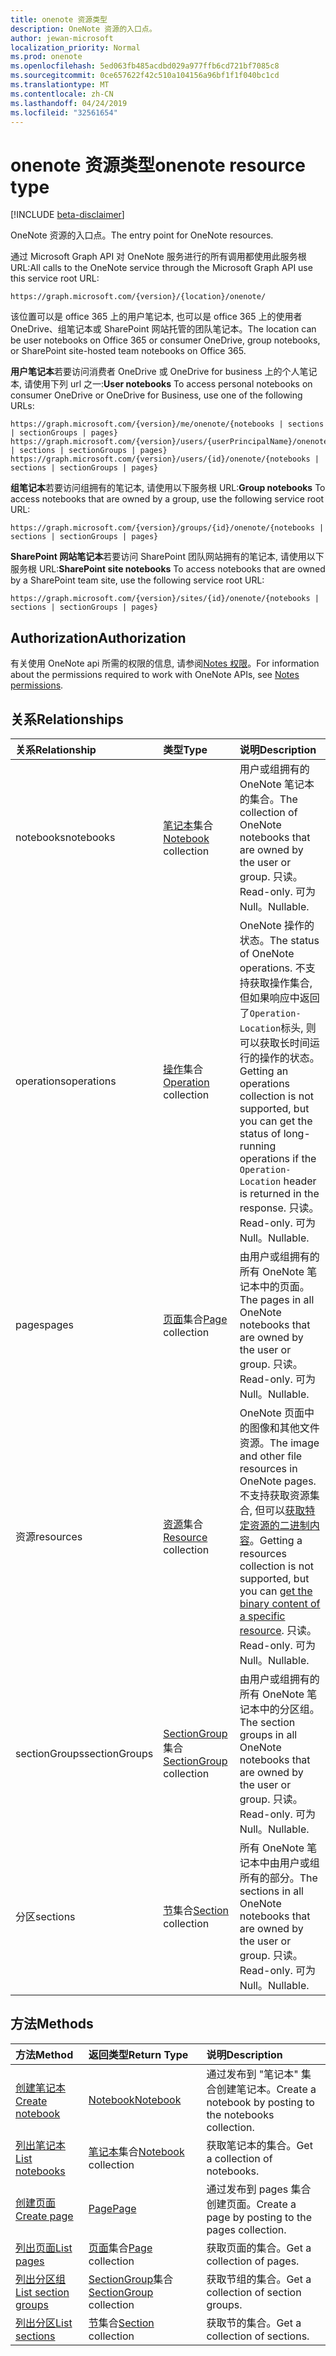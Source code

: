 ```yaml
---
title: onenote 资源类型
description: OneNote 资源的入口点。
author: jewan-microsoft
localization_priority: Normal
ms.prod: onenote
ms.openlocfilehash: 5ed063fb485acdbd029a977ffb6cd721bf7085c8
ms.sourcegitcommit: 0ce657622f42c510a104156a96bf1f1f040bc1cd
ms.translationtype: MT
ms.contentlocale: zh-CN
ms.lasthandoff: 04/24/2019
ms.locfileid: "32561654"
---
```

# <a name="onenote-resource-type"></a><span data-ttu-id="74e3e-103">onenote 资源类型</span><span class="sxs-lookup"><span data-stu-id="74e3e-103">onenote resource type</span></span>

[!INCLUDE [beta-disclaimer](../../includes/beta-disclaimer.md)]

<span data-ttu-id="74e3e-104">OneNote 资源的入口点。</span><span class="sxs-lookup"><span data-stu-id="74e3e-104">The entry point for OneNote resources.</span></span>

<span data-ttu-id="74e3e-105">通过 Microsoft Graph API 对 OneNote 服务进行的所有调用都使用此服务根 URL:</span><span class="sxs-lookup"><span data-stu-id="74e3e-105">All calls to the OneNote service through the Microsoft Graph API use this service root URL:</span></span>

```
https://graph.microsoft.com/{version}/{location}/onenote/ 
```

<span data-ttu-id="74e3e-106">该位置可以是 office 365 上的用户笔记本, 也可以是 office 365 上的使用者 OneDrive、组笔记本或 SharePoint 网站托管的团队笔记本。</span><span class="sxs-lookup"><span data-stu-id="74e3e-106">The location can be user notebooks on Office 365 or consumer OneDrive, group notebooks, or SharePoint site-hosted team notebooks on Office 365.</span></span> 

<span data-ttu-id="74e3e-107">**用户笔记本**若要访问消费者 OneDrive 或 OneDrive for business 上的个人笔记本, 请使用下列 url 之一:</span><span class="sxs-lookup"><span data-stu-id="74e3e-107">**User notebooks** To access personal notebooks on consumer OneDrive or OneDrive for Business, use one of the following URLs:</span></span>

```
https://graph.microsoft.com/{version}/me/onenote/{notebooks | sections | sectionGroups | pages} 
https://graph.microsoft.com/{version}/users/{userPrincipalName}/onenote/{notebooks | sections | sectionGroups | pages} 
https://graph.microsoft.com/{version}/users/{id}/onenote/{notebooks | sections | sectionGroups | pages} 
```

<span data-ttu-id="74e3e-108">**组笔记本**若要访问组拥有的笔记本, 请使用以下服务根 URL:</span><span class="sxs-lookup"><span data-stu-id="74e3e-108">**Group notebooks** To access notebooks that are owned by a group, use the following service root URL:</span></span>

```
https://graph.microsoft.com/{version}/groups/{id}/onenote/{notebooks | sections | sectionGroups | pages} 
```
<span data-ttu-id="74e3e-109">**SharePoint 网站笔记本**若要访问 SharePoint 团队网站拥有的笔记本, 请使用以下服务根 URL:</span><span class="sxs-lookup"><span data-stu-id="74e3e-109">**SharePoint site notebooks** To access notebooks that are owned by a SharePoint team site, use the following service root URL:</span></span>

```
https://graph.microsoft.com/{version}/sites/{id}/onenote/{notebooks | sections | sectionGroups | pages} 
```

## <a name="authorization"></a><span data-ttu-id="74e3e-110">Authorization</span><span class="sxs-lookup"><span data-stu-id="74e3e-110">Authorization</span></span>

<span data-ttu-id="74e3e-111">有关使用 OneNote api 所需的权限的信息, 请参阅[Notes 权限](/graph/permissions-reference#notes-permissions)。</span><span class="sxs-lookup"><span data-stu-id="74e3e-111">For information about the permissions required to work with OneNote APIs, see [Notes permissions](/graph/permissions-reference#notes-permissions).</span></span>

## <a name="relationships"></a><span data-ttu-id="74e3e-112">关系</span><span class="sxs-lookup"><span data-stu-id="74e3e-112">Relationships</span></span>
| <span data-ttu-id="74e3e-113">关系</span><span class="sxs-lookup"><span data-stu-id="74e3e-113">Relationship</span></span> | <span data-ttu-id="74e3e-114">类型</span><span class="sxs-lookup"><span data-stu-id="74e3e-114">Type</span></span>   |<span data-ttu-id="74e3e-115">说明</span><span class="sxs-lookup"><span data-stu-id="74e3e-115">Description</span></span>|
|:---------------|:--------|:----------|
|<span data-ttu-id="74e3e-116">notebooks</span><span class="sxs-lookup"><span data-stu-id="74e3e-116">notebooks</span></span>|<span data-ttu-id="74e3e-117">[笔记本](notebook.md)集合</span><span class="sxs-lookup"><span data-stu-id="74e3e-117">[Notebook](notebook.md) collection</span></span>|<span data-ttu-id="74e3e-118">用户或组拥有的 OneNote 笔记本的集合。</span><span class="sxs-lookup"><span data-stu-id="74e3e-118">The collection of OneNote notebooks that are owned by the user or group.</span></span> <span data-ttu-id="74e3e-119">只读。</span><span class="sxs-lookup"><span data-stu-id="74e3e-119">Read-only.</span></span> <span data-ttu-id="74e3e-120">可为 Null。</span><span class="sxs-lookup"><span data-stu-id="74e3e-120">Nullable.</span></span>|
|<span data-ttu-id="74e3e-121">operations</span><span class="sxs-lookup"><span data-stu-id="74e3e-121">operations</span></span>|<span data-ttu-id="74e3e-122">[操作](onenoteoperation.md)集合</span><span class="sxs-lookup"><span data-stu-id="74e3e-122">[Operation](onenoteoperation.md) collection</span></span> |<span data-ttu-id="74e3e-123">OneNote 操作的状态。</span><span class="sxs-lookup"><span data-stu-id="74e3e-123">The status of OneNote operations.</span></span> <span data-ttu-id="74e3e-124">不支持获取操作集合, 但如果响应中返回了`Operation-Location`标头, 则可以获取长时间运行的操作的状态。</span><span class="sxs-lookup"><span data-stu-id="74e3e-124">Getting an operations collection is not supported, but you can get the status of long-running operations if the `Operation-Location` header is returned in the response.</span></span> <span data-ttu-id="74e3e-125">只读。</span><span class="sxs-lookup"><span data-stu-id="74e3e-125">Read-only.</span></span> <span data-ttu-id="74e3e-126">可为 Null。</span><span class="sxs-lookup"><span data-stu-id="74e3e-126">Nullable.</span></span>|
|<span data-ttu-id="74e3e-127">pages</span><span class="sxs-lookup"><span data-stu-id="74e3e-127">pages</span></span>|<span data-ttu-id="74e3e-128">[页面](page.md)集合</span><span class="sxs-lookup"><span data-stu-id="74e3e-128">[Page](page.md) collection</span></span>|<span data-ttu-id="74e3e-129">由用户或组拥有的所有 OneNote 笔记本中的页面。</span><span class="sxs-lookup"><span data-stu-id="74e3e-129">The pages in all OneNote notebooks that are owned by the user or group.</span></span>  <span data-ttu-id="74e3e-130">只读。</span><span class="sxs-lookup"><span data-stu-id="74e3e-130">Read-only.</span></span> <span data-ttu-id="74e3e-131">可为 Null。</span><span class="sxs-lookup"><span data-stu-id="74e3e-131">Nullable.</span></span>|
|<span data-ttu-id="74e3e-132">资源</span><span class="sxs-lookup"><span data-stu-id="74e3e-132">resources</span></span>|<span data-ttu-id="74e3e-133">[资源](resource.md)集合</span><span class="sxs-lookup"><span data-stu-id="74e3e-133">[Resource](resource.md) collection</span></span> |<span data-ttu-id="74e3e-134">OneNote 页面中的图像和其他文件资源。</span><span class="sxs-lookup"><span data-stu-id="74e3e-134">The image and other file resources in OneNote pages.</span></span> <span data-ttu-id="74e3e-135">不支持获取资源集合, 但可以[获取特定资源的二进制内容](resource.md)。</span><span class="sxs-lookup"><span data-stu-id="74e3e-135">Getting a resources collection is not supported, but you can [get the binary content of a specific resource](resource.md).</span></span> <span data-ttu-id="74e3e-136">只读。</span><span class="sxs-lookup"><span data-stu-id="74e3e-136">Read-only.</span></span> <span data-ttu-id="74e3e-137">可为 Null。</span><span class="sxs-lookup"><span data-stu-id="74e3e-137">Nullable.</span></span>|
|<span data-ttu-id="74e3e-138">sectionGroups</span><span class="sxs-lookup"><span data-stu-id="74e3e-138">sectionGroups</span></span>|<span data-ttu-id="74e3e-139">[SectionGroup](sectiongroup.md)集合</span><span class="sxs-lookup"><span data-stu-id="74e3e-139">[SectionGroup](sectiongroup.md) collection</span></span>|<span data-ttu-id="74e3e-140">由用户或组拥有的所有 OneNote 笔记本中的分区组。</span><span class="sxs-lookup"><span data-stu-id="74e3e-140">The section groups in all OneNote notebooks that are owned by the user or group.</span></span>  <span data-ttu-id="74e3e-141">只读。</span><span class="sxs-lookup"><span data-stu-id="74e3e-141">Read-only.</span></span> <span data-ttu-id="74e3e-142">可为 Null。</span><span class="sxs-lookup"><span data-stu-id="74e3e-142">Nullable.</span></span>|
|<span data-ttu-id="74e3e-143">分区</span><span class="sxs-lookup"><span data-stu-id="74e3e-143">sections</span></span>|<span data-ttu-id="74e3e-144">[节](section.md)集合</span><span class="sxs-lookup"><span data-stu-id="74e3e-144">[Section](section.md) collection</span></span>|<span data-ttu-id="74e3e-145">所有 OneNote 笔记本中由用户或组所有的部分。</span><span class="sxs-lookup"><span data-stu-id="74e3e-145">The sections in all OneNote notebooks that are owned by the user or group.</span></span>  <span data-ttu-id="74e3e-146">只读。</span><span class="sxs-lookup"><span data-stu-id="74e3e-146">Read-only.</span></span> <span data-ttu-id="74e3e-147">可为 Null。</span><span class="sxs-lookup"><span data-stu-id="74e3e-147">Nullable.</span></span>|

## <a name="methods"></a><span data-ttu-id="74e3e-148">方法</span><span class="sxs-lookup"><span data-stu-id="74e3e-148">Methods</span></span>

| <span data-ttu-id="74e3e-149">方法</span><span class="sxs-lookup"><span data-stu-id="74e3e-149">Method</span></span>           | <span data-ttu-id="74e3e-150">返回类型</span><span class="sxs-lookup"><span data-stu-id="74e3e-150">Return Type</span></span>    |<span data-ttu-id="74e3e-151">说明</span><span class="sxs-lookup"><span data-stu-id="74e3e-151">Description</span></span>|
|:---------------|:--------|:----------|
|[<span data-ttu-id="74e3e-152">创建笔记本</span><span class="sxs-lookup"><span data-stu-id="74e3e-152">Create notebook</span></span>](../api/onenote-post-notebooks.md) |[<span data-ttu-id="74e3e-153">Notebook</span><span class="sxs-lookup"><span data-stu-id="74e3e-153">Notebook</span></span>](notebook.md)| <span data-ttu-id="74e3e-154">通过发布到 "笔记本" 集合创建笔记本。</span><span class="sxs-lookup"><span data-stu-id="74e3e-154">Create a notebook by posting to the notebooks collection.</span></span>|
|[<span data-ttu-id="74e3e-155">列出笔记本</span><span class="sxs-lookup"><span data-stu-id="74e3e-155">List notebooks</span></span>](../api/onenote-list-notebooks.md) |<span data-ttu-id="74e3e-156">[笔记本](notebook.md)集合</span><span class="sxs-lookup"><span data-stu-id="74e3e-156">[Notebook](notebook.md) collection</span></span>| <span data-ttu-id="74e3e-157">获取笔记本的集合。</span><span class="sxs-lookup"><span data-stu-id="74e3e-157">Get a collection of notebooks.</span></span>|
|[<span data-ttu-id="74e3e-158">创建页面</span><span class="sxs-lookup"><span data-stu-id="74e3e-158">Create page</span></span>](../api/onenote-post-pages.md) |[<span data-ttu-id="74e3e-159">Page</span><span class="sxs-lookup"><span data-stu-id="74e3e-159">Page</span></span>](page.md)| <span data-ttu-id="74e3e-160">通过发布到 pages 集合创建页面。</span><span class="sxs-lookup"><span data-stu-id="74e3e-160">Create a page by posting to the pages collection.</span></span>|
|[<span data-ttu-id="74e3e-161">列出页面</span><span class="sxs-lookup"><span data-stu-id="74e3e-161">List pages</span></span>](../api/onenote-list-pages.md) |<span data-ttu-id="74e3e-162">[页面](page.md)集合</span><span class="sxs-lookup"><span data-stu-id="74e3e-162">[Page](page.md) collection</span></span>| <span data-ttu-id="74e3e-163">获取页面的集合。</span><span class="sxs-lookup"><span data-stu-id="74e3e-163">Get a collection of pages.</span></span>|
|[<span data-ttu-id="74e3e-164">列出分区组</span><span class="sxs-lookup"><span data-stu-id="74e3e-164">List section groups</span></span>](../api/onenote-list-sectiongroups.md) |<span data-ttu-id="74e3e-165">[SectionGroup](sectiongroup.md)集合</span><span class="sxs-lookup"><span data-stu-id="74e3e-165">[SectionGroup](sectiongroup.md) collection</span></span>| <span data-ttu-id="74e3e-166">获取节组的集合。</span><span class="sxs-lookup"><span data-stu-id="74e3e-166">Get a collection of section groups.</span></span>|
|[<span data-ttu-id="74e3e-167">列出分区</span><span class="sxs-lookup"><span data-stu-id="74e3e-167">List sections</span></span>](../api/onenote-list-sections.md) |<span data-ttu-id="74e3e-168">[节](section.md)集合</span><span class="sxs-lookup"><span data-stu-id="74e3e-168">[Section](section.md) collection</span></span>| <span data-ttu-id="74e3e-169">获取节的集合。</span><span class="sxs-lookup"><span data-stu-id="74e3e-169">Get a collection of sections.</span></span>|

<!-- uuid: 8fcb5dbc-d5aa-4681-8e31-b001d5168d79
2015-10-25 14:57:30 UTC -->
<!--
{
  "type": "#page.annotation",
  "description": "onenote resource",
  "keywords": "",
  "section": "documentation",
  "tocPath": "",
  "suppressions": [
    "Error: /api-reference/beta/resources/onenote.md:\r\n      Exception processing links.\r\n    System.ArgumentException: Link Definition was null. Link text: !INCLUDE [beta-disclaimer](../../includes/beta-disclaimer.md)\r\n      at ApiDoctor.Validation.DocFile.get_LinkDestinations()\r\n      at ApiDoctor.Validation.DocSet.ValidateLinks(Boolean includeWarnings, String[] relativePathForFiles, IssueLogger issues, Boolean requireFilenameCaseMatch, Boolean printOrphanedFiles)"
  ]
}
-->
